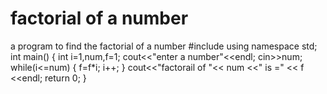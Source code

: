 # factorial of a number
  a program to find the factorial of a number
#include<iostream>
using namespace std;
int main()
{
int i=1,num,f=1;
cout<<"enter a number"<<endl;
cin>>num;
while(i<=num)
{
f=f*i;
i++;
}
cout<<"factorail of "<< num <<" is =" << f <<endl;
return 0;
}
